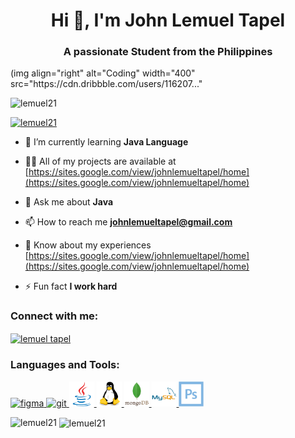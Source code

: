 <h1 align="center">Hi 👋, I'm John Lemuel Tapel</h1>
<h3 align="center">A passionate Student from the Philippines</h3>
(img align="right" alt="Coding" width="400" src="https://cdn.dribbble.com/users/116207..."

<p align="left"> <img src="https://komarev.com/ghpvc/?username=lemuel21&label=Profile%20views&color=0e75b6&style=flat" alt="lemuel21" /> </p>

<p align="left"> <a href="https://github.com/ryo-ma/github-profile-trophy"><img src="https://github-profile-trophy.vercel.app/?username=lemuel21" alt="lemuel21" /></a> </p>

- 🌱 I’m currently learning **Java Language**

- 👨‍💻 All of my projects are available at [https://sites.google.com/view/johnlemueltapel/home](https://sites.google.com/view/johnlemueltapel/home)

- 💬 Ask me about **Java**

- 📫 How to reach me **johnlemueltapel@gmail.com**

- 📄 Know about my experiences [https://sites.google.com/view/johnlemueltapel/home](https://sites.google.com/view/johnlemueltapel/home)

- ⚡ Fun fact **I work hard**

<h3 align="left">Connect with me:</h3>
<p align="left">
<a href="https://fb.com/lemuel tapel" target="blank"><img align="center" src="https://raw.githubusercontent.com/rahuldkjain/github-profile-readme-generator/master/src/images/icons/Social/facebook.svg" alt="lemuel tapel" height="30" width="40" /></a>
</p>

<h3 align="left">Languages and Tools:</h3>
<p align="left"> <a href="https://www.figma.com/" target="_blank" rel="noreferrer"> <img src="https://www.vectorlogo.zone/logos/figma/figma-icon.svg" alt="figma" width="40" height="40"/> </a> <a href="https://git-scm.com/" target="_blank" rel="noreferrer"> <img src="https://www.vectorlogo.zone/logos/git-scm/git-scm-icon.svg" alt="git" width="40" height="40"/> </a> <a href="https://www.java.com" target="_blank" rel="noreferrer"> <img src="https://raw.githubusercontent.com/devicons/devicon/master/icons/java/java-original.svg" alt="java" width="40" height="40"/> </a> <a href="https://www.linux.org/" target="_blank" rel="noreferrer"> <img src="https://raw.githubusercontent.com/devicons/devicon/master/icons/linux/linux-original.svg" alt="linux" width="40" height="40"/> </a> <a href="https://www.mongodb.com/" target="_blank" rel="noreferrer"> <img src="https://raw.githubusercontent.com/devicons/devicon/master/icons/mongodb/mongodb-original-wordmark.svg" alt="mongodb" width="40" height="40"/> </a> <a href="https://www.mysql.com/" target="_blank" rel="noreferrer"> <img src="https://raw.githubusercontent.com/devicons/devicon/master/icons/mysql/mysql-original-wordmark.svg" alt="mysql" width="40" height="40"/> </a> <a href="https://www.photoshop.com/en" target="_blank" rel="noreferrer"> <img src="https://raw.githubusercontent.com/devicons/devicon/master/icons/photoshop/photoshop-line.svg" alt="photoshop" width="40" height="40"/> </a> </p>

<p><img align="left" src="https://github-readme-stats.vercel.app/api/top-langs?username=lemuel21&show_icons=true&locale=en&layout=compact" alt="lemuel21" /></p>

<p>&nbsp;<img align="center" src="https://github-readme-stats.vercel.app/api?username=lemuel21&show_icons=true&locale=en" alt="lemuel21" /></p>

